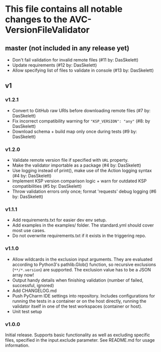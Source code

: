 # This file contains all notable changes to the AVC-VersionFileValidator

## master (not included in any release yet)
* Don't fail validation for invalid remote files (#11 by: DasSkelett)
* Update requirements (#12 by: DasSkelett)
* Allow specifying list of files to validate in console (#13 by: DasSkelett)

## v1
### v1.2.1
* Convert to GitHub raw URIs before downloading remote files (#7 by: DasSkelett)
* Fix incorrect compatibility warning for `"KSP_VERSION": "any"` (#8: by DasSkelett)
* Download schema + build map only once during tests (#9 by: DasSkelett)

### v1.2.0
* Validate remote version file if specified with `URL` property.
* Make the validator importable as a package (#4 by: DasSkelett)
* Use logging instead of print(), make use of the Action logging syntax (#4 by: DasSkelett)
* Implement KSP version comparison logic + warn for outdated KSP compatibilities (#5 by: DasSkelett)
* Throw validation errors only once; format 'requests' debug logging (#6 by: DasSkelett)

### v1.1.1
* Add requirements.txt for easier dev env setup.
* Add examples in the examples/ folder. The standard.yml should cover most use cases.
* Do not overwrite requirements.txt if it exists in the triggering repo.

### v1.1.0
* Allow wildcards in the exclusion input arguments. They are evaluated according to Python3's pathlib.Glob() function,
    so recursive exclusions (`**/*.version`) are supported. The exclusion value has to be a JSON array now!
* Output handy details when finishing validation (number of failed, successful, ignored)
* Add CHANGELOG.md
* Push PyCharm IDE settings into repository.
    Includes configurations for running the tests in a container or on the host directly,
    running the validator itself in one of the test workspaces (container or host).
* Unit test setup

### v1.0.0
Initial release.
Supports basic functionality as well as excluding specific files, specified in the input.exclude parameter.
See README.md for usage information.
